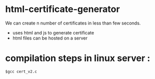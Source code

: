 # html-certificate-generator
We can create n number of certificates in less than few seconds. 
- uses html and js to generate certificate
- html files can be hosted on a server 



# compilation steps in linux server :

```
$gcc cert_v2.c
```
